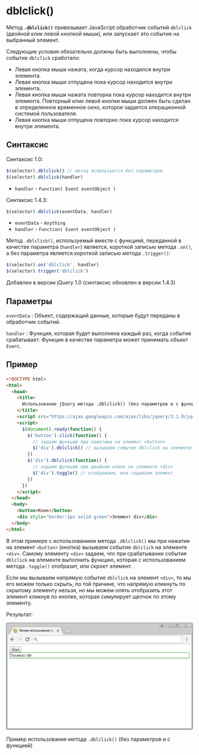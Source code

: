# dblclick()

Метод **`.dblclick()`** привязывает JavaScript обработчик событий `dblclick` (двойной клик левой кнопкой мыши), или запускает это событие на выбранный элемент.

Следующие условия обязательно должны быть выполнены, чтобы событие `dblclick` сработало:

- Левая кнопка мыши нажата, когда курсор находился внутри элемента.
- Левая кнопка мыши отпущена пока курсор находится внутри элемента.
- Левая кнопка мыши нажата повторна пока курсор находится внутри элемента. Повторный клик левой кнопки мыши должен быть сделан в определенное временное окно, которое задается операционной системой пользователя.
- Левая кнопка мыши отпущена повторно пока курсор находится внутри элемента.

## Синтаксис

Синтаксис 1.0:

```js
$(selector).dblclick() // метод используется без параметров
$(selector).dblclick(handler)
```

- `handler` - `Function( Event eventObject )`

Синтаксис 1.4.3:

```js
$(selector).dblclick(eventData, handler)
```

- `eventData` - `Anything`
- `handler` - `Function( Event eventObject )`

Метод `.dblclick()`, используемый вместе с функцией, переданной в качестве параметра (`handler`) является, короткой записью метода `.on()`, а без параметра является короткой записью метода `.trigger()`:

```js
$(selector).on('dblclick', handler)
$(selector).trigger('dblclick')
```

Добавлен в версии jQuery 1.0 (синтаксис обновлен в версии 1.4.3)

## Параметры

`eventData`
: Объект, содержащий данные, которые будут переданы в обработчик событий.

`handler`
: Функция, которая будет выполнена каждый раз, когда событие срабатывает. Функция в качестве параметра может принимать объект `Event`.

## Пример

```html
<!DOCTYPE html>
<html>
  <head>
    <title>
      Использование jQuery метода .dblclick() (без параметров и с функцией)
    </title>
    <script src="https://ajax.googleapis.com/ajax/libs/jquery/3.1.0/jquery.min.js"></script>
    <script>
      $(document).ready(function() {
        $('button').click(function() {
          // задаем функцию при нажатиии на элемент <button>
          $('div').dblclick() // вызываем событие dblclick на элементе <div>
        })
        $('div').dblclick(function() {
          // задаем функцию при двойном клике на элементе <div>
          $('div').toggle() // отображаем, или скрываем элемент
        })
      })
    </script>
  </head>
  <body>
    <button>Клик</button>
    <div style="border:1px solid green">Элемент div</div>
  </body>
</html>
```

В этом примере с использованием метода `.dblclick()` мы при нажатии на элемент `<button>` (кнопка) вызываем событие `dblclick` на элементе `<div>`. Самому элементу `<div>` задаем, что при срабатывании события `dblclick` на элементе выполнить функцию, которая с использованием метода `.toggle()` отобразит, или скроет элемент.

Если мы вызываем напрямую событие `dblclick` на элемент `<div>`, то мы его можем только скрыть, по той причине, что напрямую кликнуть по скрытому элементу нельзя, но мы можем опять отобразить этот элемент кликнув по кнопке, которая симулирует щелчок по этому элементу.

Результат:

![Пример использования jQuery метода .dblclick()](852.png)

Пример использования метода `.dblclick()` (без параметров и с функцией)
